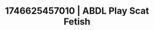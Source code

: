 ---
categories:
- AI-generated
- NSFW AI art
- Inclusive desire
- Intimate moaning
- Lingerie worship
- Real couple content
- ASMR
- Cosplay
image: /assets/images/1746625457010.jpg
layout: post
seo:
  description: Featured content with exclusive ABDL Play, Scat Fetish. HD images available.
  keywords: ABDL Play, Scat Fetish
  og_image: /assets/images/1746625457010.jpg
  schema_type: VisualArtwork
tags:
- ABDL Play
- '#1746625457010'
- Scat Fetish
title: 1746625457010 | ABDL Play Scat Fetish
---